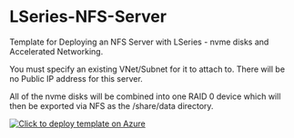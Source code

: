 # LSeries-NFS-Server
Template for Deploying an NFS Server with LSeries - nvme disks and Accelerated Networking.

You must specify an existing VNet/Subnet for it to attach to.
There will be no Public IP address for this server.

All of the nvme disks will be combined into one RAID 0 device which will then be exported via NFS as the /share/data directory. 


[![Click to deploy template on Azure](http://azuredeploy.net/deploybutton.png "Click to deploy template on Azure")](https://portal.azure.com/#create/Microsoft.Template/uri/https%3A%2F%2Fraw.githubusercontent.com%2Fgrandparoach%2FPremium-NFS-Server%2FLSeries%2Fazuredeploy.json)  



